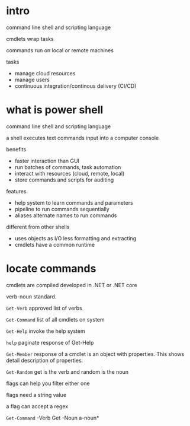 # intro

command line shell and scripting language

cmdlets wrap tasks

commands run on local or remote machines

tasks
- manage cloud resources
- manage users
- continuous integration/continous delivery (CI/CD)

# what is power shell

command line shell and scripting language

a shell executes text commands input into a computer console

benefits
- faster interaction than GUI
- run batches of commands, task automation
- interact with resources (cloud, remote, local)
- store commands and scripts for auditing

features
- help system to learn commands and parameters
- pipeline to run commands sequentially
- aliases alternate names to run commands

different from other shells
- uses objects as I/O less formatting and extracting
- cmdlets have a common runtime

# locate commands

cmdlets are compiled developed in .NET or .NET core

verb-noun standard.

`Get-Verb` approved list of verbs

`Get-Command` list of all cmdlets on system

`Get-Help` invoke the help system

`help` paginate response of Get-Help

`Get-Member` response of a cmdlet is an object with properties. This shows detail description of properties.

`Get-Random` get is the verb and random is the noun

flags can help you filter either one

flags need a string value

a flag can accept a regex

`Get-Command` -Verb Get -Noun a-noun*

